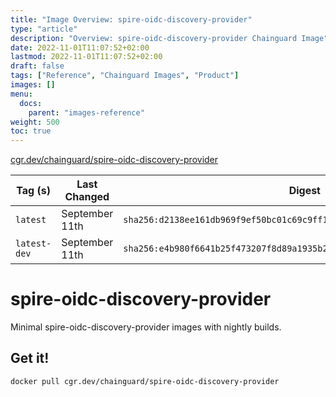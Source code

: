 ```yaml
---
title: "Image Overview: spire-oidc-discovery-provider"
type: "article"
description: "Overview: spire-oidc-discovery-provider Chainguard Image"
date: 2022-11-01T11:07:52+02:00
lastmod: 2022-11-01T11:07:52+02:00
draft: false
tags: ["Reference", "Chainguard Images", "Product"]
images: []
menu:
  docs:
    parent: "images-reference"
weight: 500
toc: true
---
```


[cgr.dev/chainguard/spire-oidc-discovery-provider](https://github.com/chainguard-images/images/tree/main/images/spire-oidc-discovery-provider)

| Tag (s)       | Last Changed   | Digest                                                                    |
|---------------|----------------|---------------------------------------------------------------------------|
|  `latest`     | September 11th | `sha256:d2138ee161db969f9ef50bc01c69c9ff16df367c2eafec83bf421469558ee06b` |
|  `latest-dev` | September 11th | `sha256:e4b980f6641b25f473207f8d89a1935b27b5a7a0679556f99d8da85db29ec712` |

# spire-oidc-discovery-provider

Minimal spire-oidc-discovery-provider images with nightly builds.

## Get it!

```shell
docker pull cgr.dev/chainguard/spire-oidc-discovery-provider
```
